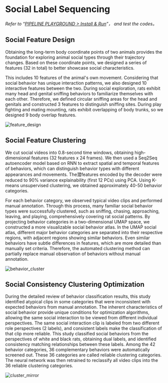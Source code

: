# Social Label Sequencing
*Refer to “[PIPELINE PLAYGROUND > Install & Run](../../安装示例流程代码/pipeline_playground_installation/)”， and test the codes。*


## Social Feature Design
Obtaining the long-term body coordinate points of two animals provides the foundation for exploring animal social types through their trajectory changes. Based on these coordinate points, we designed a series of features (32 in total) to better showcase social characteristics.

This includes 10 features of the animal's own movement. Considering that social behavior has unique interaction patterns, we also designed 10 interactive features between the two. During social exploration, rats exhibit many head and genital sniffing behaviors to familiarize themselves with each other. Therefore, we defined circular sniffing areas for the head and genitals and constructed 3 features to distinguish sniffing sites. During play fighting and mating mounting, rats exhibit overlapping of body trunks, so we designed 9 body overlap features.

![feature_design](../../../assets/images/social_feature_design.jpg)

## Social Feature Clustering
We cut social videos into 0.8-second time windows, obtaining high-dimensional features (32 features x 24 frames). We then used a Seq2Seq autoencoder model based on RNN to extract spatial and temporal features of behaviors, which can distinguish behavior types with different appearances and movements. The潜features encoded by the decoder were reduced to 90% variance explainability (first 12 PCs) using PCA. Using K-means unsupervised clustering, we obtained approximately 40-50 behavior categories.

For each behavior category, we observed typical video clips and performed manual annotation. Through this process, many familiar social behavior types were successfully clustered, such as sniffing, chasing, approaching, leaving, and playing, comprehensively covering rat social patterns. By projecting behavior categories in a two-dimensional UMAP space, we constructed a more visualizable social behavior atlas. In the UMAP social atlas, different major behavior categories are separated into their respective regions, with adjacent regions showing similar behaviors. Even similar behaviors have subtle differences in features, which are more detailed than manually set criteria. Therefore, the automated clustering method can partially replace manual observation of behaviors without manual annotation.

![behavior_cluster](../../../assets/images/kmeans_cluster.jpg)

## Social Consistency Clustering Optimization
During the detailed review of behavior classification results, this study identified atypical clips in some categories that were inconsistent with expected behaviors from manual annotation. The inherent characteristics of social behavior provide unique conditions for optimization algorithms, allowing the same social interaction to be viewed from different individual perspectives. The same social interaction clip is labeled from two different role perspectives (2 labels), and consistent labels make the classification of that clip more reliable. This study classified social behaviors from the perspectives of white and black rats, obtaining dual labels, and identified consistency matching relationships between these labels. Among the 42 behavior categories, 36 complementary behaviors were automatically screened out. These 36 categories are called reliable clustering categories. The neural network was then retrained to reclassify all video clips into the 36 reliable clustering categories.

![cluster_mirror](../../../assets/images/cluster_mirror.jpg)